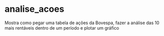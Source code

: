 # analise_acoes
Mostra como pegar uma tabela de ações da Bovespa, fazer a análise das 10 mais rentáveis dentro de um período e plotar um gráfico 
